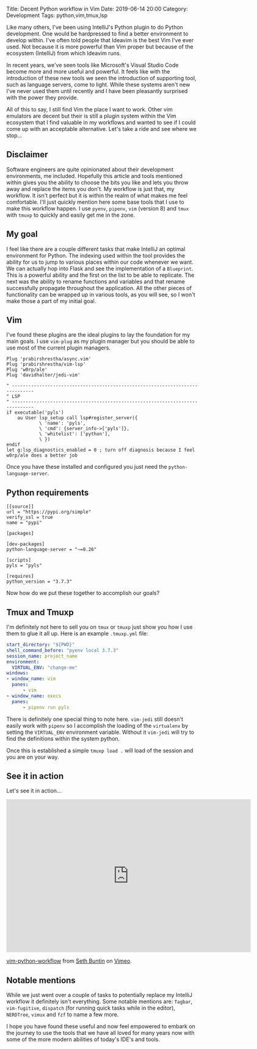 Title: Decent Python workflow in Vim
Date: 2019-06-14 20:00
Category: Development
Tags: python,vim,tmux,lsp

Like many others, I've been using IntelliJ's Python plugin to do Python development.  One would be hardpressed to find
a better environment to develop within.  I've often told people that Ideavim is the best Vim I've ever used.  Not because
it is more powerful than Vim proper but because of the ecosystem (IntelliJ) from which Ideavim runs.

In recent years, we've seen tools like Microsoft's Visual Studio Code become more and more useful and powerful.  It feels like
with the introduction of these new tools we seen the introduction of supporting tool, such as language servers, come to light.
While these systems aren't new I've never used them until recently and I have been pleasantly surprised with the power they provide.

All of this to say, I still find Vim the place I want to work.  Other vim emulators are decent but their is still a plugin
system within the Vim ecosystem that I find valuable in my workflows and wanted to see if I could come up with an acceptable
alternative.  Let's take a ride and see where we stop...

Disclaimer
----------

Software engineers are quite opinionated about their development environments, me included.  Hopefully this article and tools
mentioned within gives you the ability to choose the bits you like and lets you throw away and replace the items you don't.
My workflow is just that, my workflow.  It isn't perfect but it is within the realm of what makes me feel comfortable. I'll
just quickly mention here some base tools that I use to make this workflow happen.  I use `pyenv`, `pipenv`, `vim` (version 8)
and `tmux` with `tmuxp` to quickly and easily get me in the zone.


My goal
-------

I feel like there are a couple different tasks that make IntelliJ an optimal environment for Python.  The indexing used within
the tool provides the ability for us to jump to various places within our code whenever we want.  We can actually hop into Flask
and see the implementation of a `Blueprint`.  This is a powerful ability and the first on the list to be able to replicate.  The
next was the ability to rename functions and variables and that rename successfully propagate throughout the application.  All
the other pieces of functionality can be wrapped up in various tools, as you will see, so I won't make those a part of my initial
goal.

Vim
---

I've found these plugins are the ideal plugins to lay the foundation for my main goals.  I use `vim-plug` as my plugin manager
but you should be able to use most of the current plugin managers.

```vimscript
Plug 'prabirshrestha/async.vim'
Plug 'prabirshrestha/vim-lsp'
Plug 'w0rp/ale'
Plug 'davidhalter/jedi-vim'

" ------------------------------------------------------------------------------
" LSP
" ------------------------------------------------------------------------------
if executable('pyls')
    au User lsp_setup call lsp#register_server({
            \ 'name': 'pyls',
            \ 'cmd': {server_info->['pyls']},
            \ 'whitelist': ['python'],
            \ })
endif
let g:lsp_diagnostics_enabled = 0 ; turn off diagnosis because I feel w0rp/ale does a better job
```
Once you have these installed and configured you just need the `python-language-server`.

Python requirements
-------------------
```config
[[source]]
url = "https://pypi.org/simple"
verify_ssl = true
name = "pypi"

[packages]

[dev-packages]
python-language-server = "~=0.26"

[scripts]
pyls = "pyls"

[requires]
python_version = "3.7.3"

```
Now how do we put these together to accomplish our goals?

Tmux and Tmuxp
--------------

I'm definitely not here to sell you on `tmux` or `tmuxp` just show you how I use them to glue it all up.  Here is an example `.tmuxp.yml`
file:

```yml
start_directory: "${PWD}"
shell_command_before: "pyenv local 3.7.3"
session_name: project_name
environment:
  VIRTUAL_ENV: "change-me"
windows:
- window_name: vim
  panes:
      - vim
- window_name: execs
  panes:
      - pipenv run pyls
```
There is definitely one special thing to note here.  `vim-jedi` still doesn't easily work with `pipenv` so I accomplish the
loading of the `virtualenv` by setting the `VIRTUAL_ENV` environment variable.  Without it `vim-jedi` will try to find the definitions
within the system python.

Once this is established a simple `tmuxp load .` will load of the session and you are on your way.

See it in action
----------------
Let's see it in action...

<iframe src="https://player.vimeo.com/video/342394889" width="640" height="400" frameborder="0" allow="autoplay; fullscreen" allowfullscreen></iframe>
<p><a href="https://vimeo.com/342394889">vim-python-workflow</a> from <a href="https://vimeo.com/user394719">Seth Buntin</a> on <a href="https://vimeo.com">Vimeo</a>.</p>

Notable mentions
----------------

While we just went over a couple of tasks to potentially replace my IntelliJ workflow it definitely isn't everything.  Some notable mentions
are: `Tagbar`, `vim-fugitive`, `dispatch` (for running quick tasks while in the editor), `NERDTree`, `vimux` and `fzf` to name a few more.

I hope you have found these useful and now feel empowered to embark on the journey to use the tools that we have all loved for many years
now with some of the more modern abilities of today's IDE's and tools.
